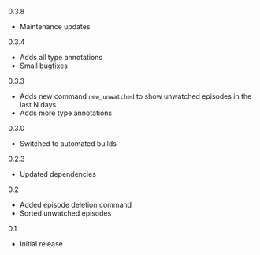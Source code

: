 0.3.8
* Maintenance updates

0.3.4
* Adds all type annotations
* Small bugfixes

0.3.3
* Adds new command `new_unwatched` to show unwatched episodes in the last N days
* Adds more type annotations

0.3.0
* Switched to automated builds

0.2.3
* Updated dependencies

0.2
* Added episode deletion command
* Sorted unwatched episodes

0.1
* Initial release
